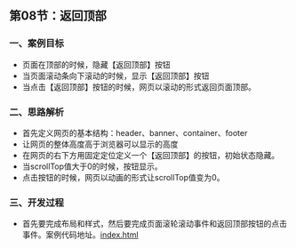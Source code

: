 ## 第08节：返回顶部

### 一、案例目标

* 页面在顶部的时候，隐藏【返回顶部】按钮
* 当页面滚动条向下滚动的时候，显示【返回顶部】按钮
* 当点击【返回顶部】按钮的时候，网页以滚动的形式返回页面顶部。

### 二、思路解析

* 首先定义网页的基本结构：header、banner、container、footer
* 让网页的整体高度高于浏览器可以显示的高度
* 在网页的右下方用固定定位定义一个【返回顶部】的按钮，初始状态隐藏。
* 当scrollTop值大于0的时候，按钮显示。
* 点击按钮的时候，网页以动画的形式让scrollTop值变为0。

### 三、开发过程

* 首先要完成布局和样式，然后要完成页面滚轮滚动事件和返回顶部按钮的点击事件。案例代码地址。[index.html](https://github.com/xiaozhoulee/xiaozhou-examples/blob/master/03-jQuery/%E7%AC%AC08%E8%8A%82%EF%BC%9A%E8%BF%94%E5%9B%9E%E9%A1%B6%E9%83%A8/index.html)

